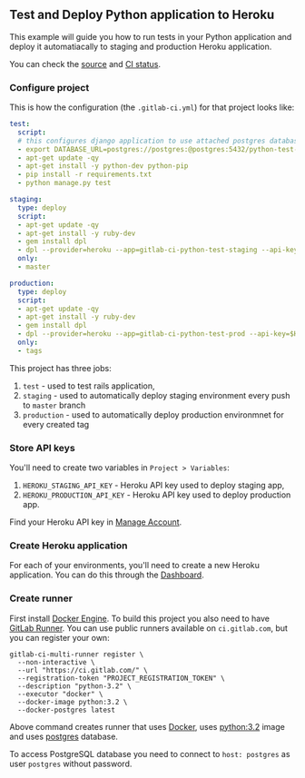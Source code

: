 ## Test and Deploy Python application to Heroku
This example will guide you how to run tests in your Python application and deploy it automatiacally to staging and production Heroku application.

You can check the [source](https://gitlab.com/ayufan/python-getting-started) and [CI status](https://ci.gitlab.com/projects/4080).

### Configure project
This is how the configuration (the `.gitlab-ci.yml`) for that project looks like:
```yaml
test:
  script:
  # this configures django application to use attached postgres database that is run on `postgres` host
  - export DATABASE_URL=postgres://postgres:@postgres:5432/python-test-app
  - apt-get update -qy
  - apt-get install -y python-dev python-pip
  - pip install -r requirements.txt
  - python manage.py test

staging:
  type: deploy
  script:
  - apt-get update -qy
  - apt-get install -y ruby-dev
  - gem install dpl
  - dpl --provider=heroku --app=gitlab-ci-python-test-staging --api-key=$HEROKU_STAGING_API_KEY
  only:
  - master

production:
  type: deploy
  script:
  - apt-get update -qy
  - apt-get install -y ruby-dev
  - gem install dpl
  - dpl --provider=heroku --app=gitlab-ci-python-test-prod --api-key=$HEROKU_PRODUCTION_API_KEY
  only:
  - tags
```

This project has three jobs:
1. `test` - used to test rails application,
2. `staging` - used to automatically deploy staging environment every push to `master` branch
3. `production` - used to automatically deploy production environmnet for every created tag

### Store API keys
You'll need to create two variables in `Project > Variables`:
1. `HEROKU_STAGING_API_KEY` - Heroku API key used to deploy staging app,
2. `HEROKU_PRODUCTION_API_KEY` - Heroku API key used to deploy production app.

Find your Heroku API key in [Manage Account](https://dashboard.heroku.com/account).

### Create Heroku application
For each of your environments, you'll need to create a new Heroku application. You can do this through the [Dashboard](https://dashboard.heroku.com/).

### Create runner
First install [Docker Engine](https://docs.docker.com/installation/). To build this project you also need to have [GitLab Runner](https://about.gitlab.com/gitlab-ci/#gitlab-runner). You can use public runners available on `ci.gitlab.com`, but you can register your own:
```
gitlab-ci-multi-runner register \
  --non-interactive \
  --url "https://ci.gitlab.com/" \
  --registration-token "PROJECT_REGISTRATION_TOKEN" \
  --description "python-3.2" \
  --executor "docker" \
  --docker-image python:3.2 \
  --docker-postgres latest
```

Above command creates runner that uses [Docker](https://docker.com/), uses [python:3.2](https://registry.hub.docker.com/u/library/python/) image and uses [postgres](https://registry.hub.docker.com/u/library/postgres/) database.

To access PostgreSQL database you need to connect to `host: postgres` as user `postgres` without password.
